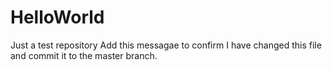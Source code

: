 # HelloWorld
Just a test repository
Add this messagae to confirm I have changed this file and commit it to the master branch. 
